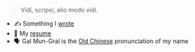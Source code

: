 > Vidi, scripsi, alio modo vidi.

- ✍️ Something I [wrote](https://galmungral.github.io/SIGUI/)
- 📜 My [resume](https://raw.githubusercontent.com/GalMunGral/galmungral/main/resume.yaml)
- 🗣️ Gal Mun-Gral is the [Old Chinese](https://en.wikipedia.org/wiki/Old_Chinese) pronunciation of my name
